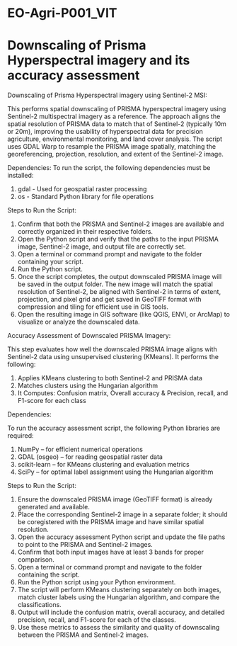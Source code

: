 # EO-Agri-P001_VIT
# Downscaling of Prisma Hyperspectral imagery and its accuracy assessment 
Downscaling of Prisma Hyperspectral imagery using Sentinel-2 MSI:

This performs spatial downscaling of PRISMA hyperspectral imagery using Sentinel-2 multispectral imagery as a reference.
The approach aligns the spatial resolution of PRISMA data to match that of Sentinel-2 (typically 10m or 20m), improving the usability of hyperspectral data for precision agriculture, environmental monitoring, and land cover analysis. The script uses GDAL Warp to resample the PRISMA image spatially, matching the georeferencing, projection, resolution, and extent of the Sentinel-2 image.

Dependencies: 
To run the script, the following dependencies must be installed:
1. gdal	- Used for geospatial raster processing
2. os	- Standard Python library for file operations

Steps to Run the Script:
1. Confirm that both the PRISMA and Sentinel-2 images are available and correctly organized in their respective folders.
2. Open the Python script and verify that the paths to the input PRISMA image, Sentinel-2 image, and output file are correctly set.
3. Open a terminal or command prompt and navigate to the folder containing your script.
4. Run the Python script.
5. Once the script completes, the output downscaled PRISMA image will be saved in the output folder. The new image will match the spatial resolution of Sentinel-2, be aligned with Sentinel-2 in terms of extent, projection, and pixel grid and get saved in GeoTIFF format with compression and tiling for efficient use in GIS tools.
6. Open the resulting image in GIS software (like QGIS, ENVI, or ArcMap) to visualize or analyze the downscaled data.


Accuracy Assessment of Downscaled PRISMA Imagery:

This step evaluates how well the downscaled PRISMA image aligns with Sentinel-2 data using unsupervised clustering (KMeans). It performs the following:
1. Applies KMeans clustering to both Sentinel-2 and PRISMA data
2. Matches clusters using the Hungarian algorithm
3. It Computes: Confusion matrix, Overall accuracy & Precision, recall, and F1-score for each class

Dependencies:

To run the accuracy assessment script, the following Python libraries are required:
1. NumPy – for efficient numerical operations
2. GDAL (osgeo) – for reading geospatial raster data
3. scikit-learn – for KMeans clustering and evaluation metrics
4. SciPy – for optimal label assignment using the Hungarian algorithm

Steps to Run the Script:

1. Ensure the downscaled PRISMA image (GeoTIFF format) is already generated and available.
2. Place the corresponding Sentinel-2 image in a separate folder; it should be coregistered with the PRISMA image and have similar spatial resolution.
3. Open the accuracy assessment Python script and update the file paths to point to the PRISMA and Sentinel-2 images.
4. Confirm that both input images have at least 3 bands for proper comparison.
5. Open a terminal or command prompt and navigate to the folder containing the script.
6. Run the Python script using your Python environment.
7. The script will perform KMeans clustering separately on both images, match cluster labels using the Hungarian algorithm, and compare the classifications.
8. Output will include the confusion matrix, overall accuracy, and detailed precision, recall, and F1-score for each of the classes.
9. Use these metrics to assess the similarity and quality of downscaling between the PRISMA and Sentinel-2 images.





